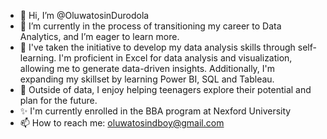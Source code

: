 - 👋 Hi, I’m @OluwatosinDurodola
- 👀 I’m currently in the process of transitioning my career to Data Analytics, and I’m eager to learn more.
- 🌱 I've taken the initiative to develop my data analysis skills through self-learning. I'm proficient in Excel for data analysis and visualization, allowing me to generate data-driven insights. Additionally, I'm expanding my skillset by learning Power BI, SQL and Tableau.
- 💞️ Outside of data, I enjoy helping teenagers explore their potential and plan for the future.
- ✨ I'm currently enrolled in the BBA program at Nexford University
- 📫 How to reach me: oluwatosindboy@gmail.com

<!---
- 💞️ I’m looking to collaborate on ...
OluwatosinDurodola/OluwatosinDurodola is a ✨ special ✨ repository because its `README.md` (this file) appears on your GitHub profile.
You can click the Preview link to take a look at your changes.
--->
